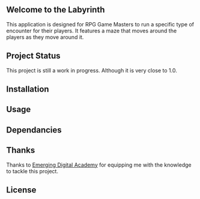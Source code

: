 ## Welcome to the Labyrinth

This application is designed for RPG Game Masters to run a specific type of encounter for their players.  It features a maze that moves around the players as they move around it.

## Project Status

This project is still a work in progress.  Although it is very close to 1.0.

## Installation

## Usage

## Dependancies

## Thanks

Thanks to [Emerging Digital Academy](https://www.emergingacademy.org/) for equipping me with the knowledge to tackle this project.

## License